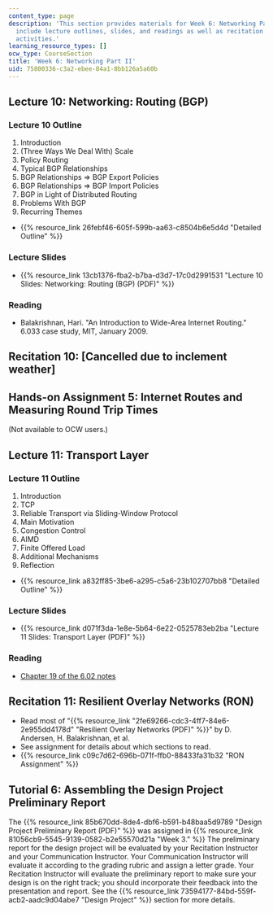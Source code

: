 ```yaml
---
content_type: page
description: 'This section provides materials for Week 6: Networking Part II. Materials
  include lecture outlines, slides, and readings as well as recitation and assignment
  activities.'
learning_resource_types: []
ocw_type: CourseSection
title: 'Week 6: Networking Part II'
uid: 75800336-c3a2-ebee-84a1-8bb126a5a60b
---
```


Lecture 10: Networking: Routing (BGP)
-------------------------------------

### Lecture 10 Outline

1.  Introduction
2.  (Three Ways We Deal With) Scale
3.  Policy Routing
4.  Typical BGP Relationships
5.  BGP Relationships => BGP Export Policies
6.  BGP Relationships => BGP Import Policies
7.  BGP in Light of Distributed Routing
8.  Problems With BGP
9.  Recurring Themes

*   {{% resource_link 26febf46-605f-599b-aa63-c8504b6e5d4d "Detailed Outline" %}}

### Lecture Slides

*   {{% resource_link 13cb1376-fba2-b7ba-d3d7-17c0d2991531 "Lecture 10 Slides: Networking: Routing (BGP) (PDF)" %}}

### Reading

*   Balakrishnan, Hari. "An Introduction to Wide-Area Internet Routing." 6.033 case study, MIT, January 2009. 

Recitation 10: \[Cancelled due to inclement weather\]
-----------------------------------------------------

Hands-on Assignment 5: Internet Routes and Measuring Round Trip Times
---------------------------------------------------------------------

(Not available to OCW users.)

Lecture 11: Transport Layer
---------------------------

### Lecture 11 Outline

1.  Introduction
2.  TCP
3.  Reliable Transport via Sliding-Window Protocol
4.  Main Motivation
5.  Congestion Control
6.  AIMD
7.  Finite Offered Load
8.  Additional Mechanisms
9.  Reflection

*   {{% resource_link a832ff85-3be6-a295-c5a6-23b102707bb8 "Detailed Outline" %}}

### Lecture Slides

*   {{% resource_link d071f3da-1e8e-5b64-6e22-0525783eb2ba "Lecture 11 Slides: Transport Layer (PDF)" %}}

### Reading

*   [Chapter 19 of the 6.02 notes](/courses/6-02-introduction-to-eecs-ii-digital-communication-systems-fall-2012/pages/readings)

Recitation 11: Resilient Overlay Networks (RON)
-----------------------------------------------

*   Read most of "{{% resource_link "2fe69266-cdc3-4ff7-84e6-2e955dd4178d" "Resilient Overlay Networks (PDF)" %}}" by D. Andersen, H. Balakrishnan, et al.
*   See assignment for details about which sections to read.
*   {{% resource_link c09c7d62-696b-071f-ffb0-88433fa31b32 "RON Assignment" %}}

Tutorial 6: Assembling the Design Project Preliminary Report
------------------------------------------------------------

The {{% resource_link 85b670dd-8de4-dbf6-b591-b48baa5d9789 "Design Project Preliminary Report (PDF)" %}} was assigned in {{% resource_link 81056cb9-5545-9139-0582-b2e55570d21a "Week 3." %}} The preliminary report for the design project will be evaluated by your Recitation Instructor and your Communication Instructor. Your Communication Instructor will evaluate it according to the grading rubric and assign a letter grade. Your Recitation Instructor will evaluate the preliminary report to make sure your design is on the right track; you should incorporate their feedback into the presentation and report. See the {{% resource_link 73594177-84bd-559f-acb2-aadc9d04abe7 "Design Project" %}} section for more details.